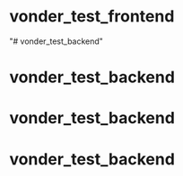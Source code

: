 # vonder_test_frontend
"# vonder_test_backend" 
# vonder_test_backend
# vonder_test_backend
# vonder_test_backend

